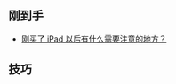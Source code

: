 ## 刚到手  
- [刚买了 iPad 以后有什么需要注意的地方？](https://www.zhihu.com/question/373784504/answer/1066248788)  

## 技巧  
